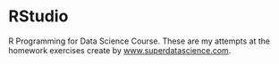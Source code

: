# RStudio
R Programming for Data Science Course. These are my attempts at the homework exercises create by www.superdatascience.com.
